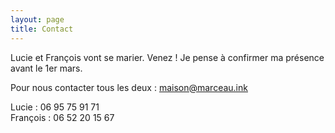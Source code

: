 ```yaml
---
layout: page
title: Contact
---
```


Lucie et François vont se marier. Venez !
Je pense à confirmer ma présence avant le 1er mars.

Pour nous contacter tous les deux :
maison@marceau.ink

Lucie : 06 95 75 91 71  
François : 06 52 20 15 67
